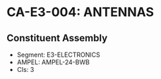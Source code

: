 # CA-E3-004: ANTENNAS

## Constituent Assembly
- Segment: E3-ELECTRONICS
- AMPEL: AMPEL-24-BWB
- CIs: 3
